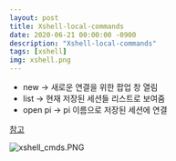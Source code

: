 ```yaml
---
layout: post
title: Xshell-local-commands
date: 2020-06-21 00:00:00 -0900
description: "Xshell-local-commands"
tags: [xshell]
img: xshell.png
---
```



* new -> 새로운 연결을 위한 팝업 창 열림
* list -> 현재 저장된 세션들 리스트로 보여줌
* open pi -> pi 이름으로 저장된 세션에 연결

[참고][참고]

![xshell_cmds.PNG]({{site.baseurl}}/assets/img/xshell_cmds.PNG)


[참고]: http://systemmanager.ru/xshell.en/11_local.html 